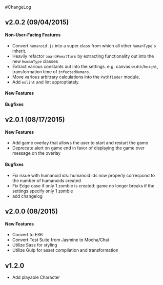 #ChangeLog
## v2.0.2 (09/04/2015)
#### Non-User-Facing Features
  - Convert `humanoid.js` into a super class from which all other `humanType`'s inherit.
  - Heavily refactor `board#nextTurn` by extracting functionality out into the new `humanType`
      classes
  - Extract various constants out into the settings. e.g. canvas `width`/`height`, transformation
      time of `infectedHumans`.
  - Move various arbitrary calculations into the `Pathfinder` module.
  - Add `eslint` and lint approptiately.  
  
#### New Features
  
#### Bugfixes

## v2.0.1 (08/17/2015)
#### New Features
  - Add game overlay that allows the user to start and restart the game
  - Deprecate alert on game end in favor of displaying the game over message on the overlay
  
#### Bugfixes
  - Fix issue with humanoid ids: humanoid ids now properly correspond to the number of humanoids
      created
  - Fix Edge case if only 1 zombie is created: game no longer breaks if the settings specify only 1
      zombie
  - add changelog
  
  
## v2.0.0 (08/2015)  
#### New Features
  - Convert to ES6
  - Convert Test Suite from Jasmine to Mocha/Chai
  - Utilize Sass for styling
  - Utilize Gulp for asset compilation and transformation

## v1.2.0
  - Add playable Character

